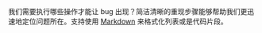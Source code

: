 我们需要执行哪些操作才能让 bug 出现？简洁清晰的重现步骤能够帮助我们更迅速地定位问题所在。支持使用 [Markdown](https://guides.github.com/features/mastering-markdown/) 来格式化列表或是代码片段。
